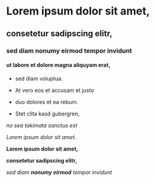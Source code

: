 # Lorem ipsum dolor sit amet, 


## consetetur sadipscing elitr, 


### sed diam nonumy eirmod tempor invidunt 


#### ut labore et dolore magna aliquyam erat, 


* sed diam voluptua. 


* At vero eos et accusam et justo 
  

* duo dolores et ea rebum. 
  

* Stet clita kasd gubergren, 


*no sea takimata sanctus est*


_Lorem ipsum dolor sit amet._


**Lorem ipsum dolor sit amet,**


__consetetur sadipscing elitr,__


_sed diam **nonumy eirmod** tempor invidunt_ 